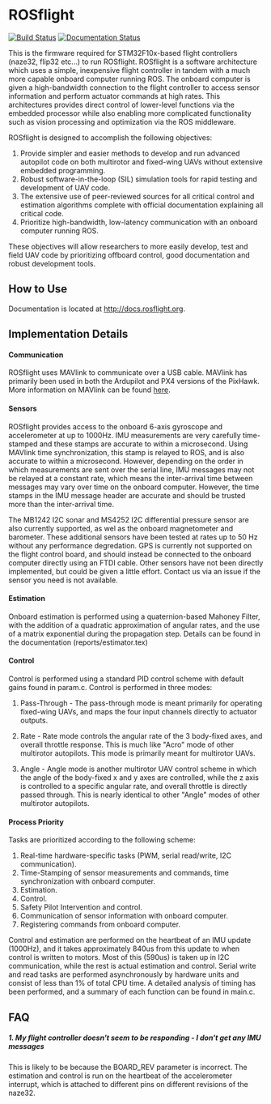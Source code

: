 # ROSflight
[![Build Status](https://travis-ci.org/rosflight/firmware.svg?branch=master)](https://travis-ci.org/byu-magicc/ROSflight)
[![Documentation Status](https://readthedocs.org/projects/rosflight/badge/?version=latest)](http://docs.rosflight.org/en/latest/?badge=latest)
<!--[![Documentation](https://codedocs.xyz/byu-magicc/ROSflight.svg)](https://codedocs.xyz/byu-magicc/ROSflight/) -->

This is the firmware required for STM32F10x-based flight controllers (naze32, flip32 etc...) to run ROSflight.  ROSflight is a software architecture which uses a simple, inexpensive flight controller in tandem with a much more capable onboard computer running ROS.  The onboard computer is given a high-bandwidth connection to the flight controller to access sensor information and perform actuator commands at high rates.  This architectures provides direct control of lower-level functions via the embedded processor while also enabling more complicated functionality such as vision processing and optimization via the ROS middleware.  

ROSflight is designed to accomplish the following objectives:

1. Provide simpler and easier methods to develop and run advanced autopilot code on both multirotor and fixed-wing UAVs without extensive embedded programming.
2. Robust software-in-the-loop (SIL) simulation tools for rapid testing and development of UAV code.
3. The extensive use of peer-reviewed sources for all critical control and estimation algorithms complete with official documentation explaining all critical code.
4. Prioritize high-bandwidth, low-latency communication with an onboard computer running ROS.

These objectives will allow researchers to more easily develop, test and field UAV code by prioritizing offboard control, good documentation and robust development tools.

## How to Use ##

Documentation is located at http://docs.rosflight.org.

## Implementation Details ##

#### Communication
ROSflight uses MAVlink to communicate over a USB cable.  MAVlink has primarily been used in both the Ardupilot and PX4 versions of the PixHawk.  More information on MAVlink can be found [here](http://qgroundcontrol.org/mavlink/start "QgroundControl/mavlink").  

#### Sensors
ROSflight provides access to the onboard 6-axis gyroscope and accelerometer at up to 1000Hz.  IMU measurements are very carefully time-stamped and these stamps are accurate to within a microsecond. Using MAVlink time synchronization, this stamp is relayed to ROS, and is also accurate to within a microsecond.  However, depending on the order in which measurements are sent over the serial line, IMU messages may not be relayed at a constant rate, which means the inter-arrival time between messages may vary over time on the onboard computer.  However, the time stamps in the IMU message header are accurate and should be trusted more than the inter-arrival time.

The MB1242 I2C sonar and MS4252 I2C differential pressure sensor are also currently supported, as wel as the onboard magnetometer and barometer.  These additional sensors have been tested at rates up to 50 Hz without any performance degredation.  GPS is currently not supported on the flight control board, and should instead be connected to the onboard computer directly using an FTDI cable.  Other sensors have not been directly implemented, but could be given a little effort.  Contact us via an issue if the sensor you need is not available.

#### Estimation
Onboard estimation is performed using a quaternion-based Mahoney Filter, with the addition of a quadratic approximation of angular rates, and the use of a matrix exponential during the propagation step.  Details can be found in the documentation (reports/estimator.tex)

#### Control
Control is performed using a standard PID control scheme with default gains found in param.c. Control is performed in three modes:

1. Pass-Through - The pass-through mode is meant primarily for operating fixed-wing UAVs, and maps the four input channels directly to actuator outputs.

2. Rate - Rate mode controls the angular rate of the 3 body-fixed axes, and overall throttle response.  This is much like "Acro" mode of other multirotor autopilots.  This mode is primarily meant for multirotor UAVs.

3. Angle - Angle mode is another multirotor UAV control scheme in which the angle of the body-fixed x and y axes are controlled, while the z axis is controlled to a specific angular rate, and overall throttle is directly passed through.  This is nearly identical to other "Angle" modes of other multirotor autopilots.

#### Process Priority
Tasks are prioritized according to the following scheme:

1. Real-time hardware-specific tasks (PWM, serial read/write, I2C communication).
2. Time-Stamping of sensor measurements and commands, time synchronization with onboard computer.
3. Estimation.
4. Control.
5. Safety Pilot Intervention and control.
6. Communication of sensor information with onboard computer.
7. Registering commands from onboard computer.

Control and estimation are performed on the heartbeat of an IMU update (1000Hz), and it takes approximately 840us from this update to when control is written to motors.  Most of this (590us) is taken up in I2C communication, while the rest is actual estimation and control. Serial write and read tasks are performed asynchronously by hardware units and consist of less than 1% of total CPU time.  A detailed analysis of timing has been performed, and a summary of each function can be found in main.c.

## FAQ

##### 1. My flight controller doesn't seem to be responding - I don't get any IMU messages
This is likely to be because the BOARD_REV parameter is incorrect.  The estimation and control is run on the heartbeat of the accelerometer interrupt, which is attached to different pins on different revisions of the naze32.
